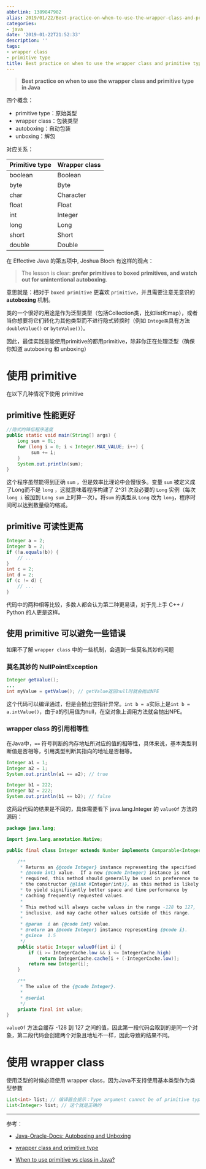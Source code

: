 ```yaml
---
abbrlink: 1389847982
alias: 2019/01/22/Best-practice-on-when-to-use-the-wrapper-class-and-primitive-type-in-Java/index.html
categories:
- java
date: '2019-01-22T21:52:33'
description: ''
tags:
- wrapper class
- primitive type
title: Best practice on when to use the wrapper class and primitive type in Java
---
```










> **Best practice on when to use the wrapper class and primitive type in Java**

四个概念：

- primitive type：原始类型
- wrapper class：包装类型
- autoboxing：自动包装
- unboxing：解包

对应关系：

| Primitive type | Wrapper class |
| -------------- | ------------- |
| boolean        | Boolean       |
| byte           | Byte          |
| char           | Character     |
| float          | Float         |
| int            | Integer       |
| long           | Long          |
| short          | Short         |
| double         | Double        |

在 Effective Java 的第五项中, Joshua Bloch 有这样的观点：

> The lesson is clear: **prefer primitives to boxed primitives, and watch out for unintentional autoboxing**.

意思就是：相对于 `boxed primitive` 更喜欢 `primitive`，并且需要注意无意识的 **autoboxing** 机制。

类的一个很好的用途是作为泛型类型（包括Collection类，比如list和map），或者当你想要将它们转化为其他类型而不进行隐式转换时（例如 `Intege类`具有方法 `doubleValue()` or `byteValue()`）。

因此，最佳实践是能使用primitive的都用primitive，除非你正在处理泛型（确保你知道 autoboxing 和 unboxing）

<!--more-->

# 使用 primitive

在以下几种情况下使用 primitive

## primitive 性能更好

```java
//隐式的降低程序速度
public static void main(String[] args) {
    Long sum = 0L;
    for (long i = 0; i < Integer.MAX_VALUE; i++) {
         sum += i;
    }
    System.out.println(sum);
}
```

这个程序虽然能得到正确 `sum` ，但是效率比理论中会慢很多。变量 `sum` 被定义成了Long而不是 `long` ，这就意味着程序构建了 2^31 次没必要的 `Long` 实例（每次 `long i` 被加到 `Long sum` 上时算一次）。将`sum` 的类型从 `Long` 改为 `long`，程序时间可以达到数量级的缩减。

## primitive 可读性更高

```java
Integer a = 2;
Integer b = 2;
if (!a.equals(b)) {
    // ...
}
int c = 2;
int d = 2;
if (c != d) {
    // ...
}
```

代码中的两种相等比较，多数人都会认为第二种更易读，对于先上手 C++ / Python 的人更是这样。

## 使用 primitive 可以避免一些错误

如果不了解 `wrapper class` 中的一些机制，会遇到一些莫名其妙的问题 

### 莫名其妙的 NullPointException

```java
Integer getValue();
...
int myValue = getValue(); // getValue返回null时就会抛出NPE
```

这个代码可以编译通过，但是会抛出空指针异常。`int b = a`实际上是`int b = a.intValue()`，由于a的引用值为null，在空对象上调用方法就会抛出NPE。

### wrapper class 的引用相等性

在Java中，`==` 符号判断的内存地址所对应的值的相等性，具体来说，基本类型判断值是否相等，引用类型判断其指向的地址是否相等。

```java
Integer a1 = 1;
Integer a2 = 1;
System.out.println(a1 == a2); // true

Integer b1 = 222;
Integer b2 = 222;
System.out.println(b1 == b2); // false
```

这两段代码的结果是不同的，具体需要看下 java.lang.Integer 的 `valueOf` 方法的源码：

```java
package java.lang;

import java.lang.annotation.Native;

public final class Integer extends Number implements Comparable<Integer> {

    /**
     * Returns an {@code Integer} instance representing the specified
     * {@code int} value.  If a new {@code Integer} instance is not
     * required, this method should generally be used in preference to
     * the constructor {@link #Integer(int)}, as this method is likely
     * to yield significantly better space and time performance by
     * caching frequently requested values.
     *
     * This method will always cache values in the range -128 to 127,
     * inclusive, and may cache other values outside of this range.
     *
     * @param  i an {@code int} value.
     * @return an {@code Integer} instance representing {@code i}.
     * @since  1.5
     */
    public static Integer valueOf(int i) {
        if (i >= IntegerCache.low && i <= IntegerCache.high)
            return IntegerCache.cache[i + (-IntegerCache.low)];
        return new Integer(i);
    }

    /**
     * The value of the {@code Integer}.
     *
     * @serial
     */
    private final int value;
}
```

`valueOf` 方法会缓存 -128 到 127 之间的值，因此第一段代码会取到的是同一个对象，第二段代码会创建两个对象且地址不一样，因此导致的结果不同。

# 使用 wrapper class

使用泛型的时候必须使用 wrapper class，因为Java不支持使用基本类型作为类型参数

```Java
List<int> list; // 编译器会提示：Type argument cannot be of primitive type
List<Integer> list; // 这个就是正确的
```

---

参考：

- [Java-Oracle-Docs: Autoboxing and Unboxing](https://docs.oracle.com/javase/tutorial/java/data/autoboxing.html)

- [wrapper class and primitive type](https://stackoverflow.com/questions/1570416/when-to-use-wrapper-class-and-primitive-type)

- [When to use primitive vs class in Java?](https://softwareengineering.stackexchange.com/questions/203970/when-to-use-primitive-vs-class-in-java)